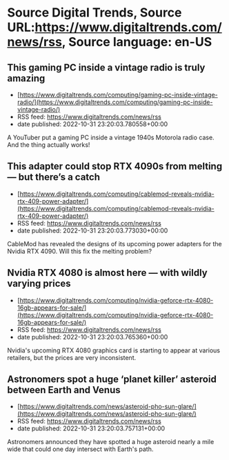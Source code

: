 # Source Digital Trends, Source URL:https://www.digitaltrends.com/news/rss, Source language: en-US

## This gaming PC inside a vintage radio is truly amazing
 - [https://www.digitaltrends.com/computing/gaming-pc-inside-vintage-radio/](https://www.digitaltrends.com/computing/gaming-pc-inside-vintage-radio/)
 - RSS feed: https://www.digitaltrends.com/news/rss
 - date published: 2022-10-31 23:20:03.780558+00:00

A YouTuber put a gaming PC inside a vintage 1940s Motorola radio case. And the thing actually works!

## This adapter could stop RTX 4090s from melting — but there’s a catch
 - [https://www.digitaltrends.com/computing/cablemod-reveals-nvidia-rtx-409-power-adapter/](https://www.digitaltrends.com/computing/cablemod-reveals-nvidia-rtx-409-power-adapter/)
 - RSS feed: https://www.digitaltrends.com/news/rss
 - date published: 2022-10-31 23:20:03.773030+00:00

CableMod has revealed the designs of its upcoming power adapters for the Nvidia RTX 4090. Will this fix the melting problem?

## Nvidia RTX 4080 is almost here — with wildly varying prices
 - [https://www.digitaltrends.com/computing/nvidia-geforce-rtx-4080-16gb-appears-for-sale/](https://www.digitaltrends.com/computing/nvidia-geforce-rtx-4080-16gb-appears-for-sale/)
 - RSS feed: https://www.digitaltrends.com/news/rss
 - date published: 2022-10-31 23:20:03.765360+00:00

Nvidia's upcoming RTX 4080 graphics card is starting to appear at various retailers, but the prices are very inconsistent.

## Astronomers spot a huge ‘planet killer’ asteroid between Earth and Venus
 - [https://www.digitaltrends.com/news/asteroid-pho-sun-glare/](https://www.digitaltrends.com/news/asteroid-pho-sun-glare/)
 - RSS feed: https://www.digitaltrends.com/news/rss
 - date published: 2022-10-31 23:20:03.757131+00:00

Astronomers announced they have spotted a huge asteroid nearly a mile wide that could one day intersect with Earth's path.
